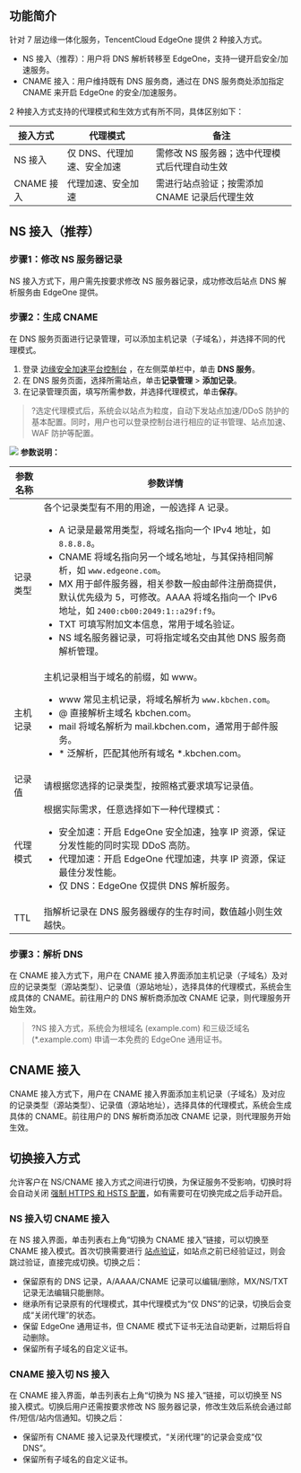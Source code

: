 ## 功能简介
针对 7 层边缘一体化服务，TencentCloud EdgeOne 提供 2 种接入方式。
- NS 接入（推荐）：用户将 DNS 解析转移至 EdgeOne，支持一键开启安全/加速服务。
- CNAME 接入：用户维持既有 DNS 服务商，通过在 DNS 服务商处添加指定 CNAME 来开启 EdgeOne 的安全/加速服务。

2 种接入方式支持的代理模式和生效方式有所不同，具体区别如下：

| 接入方式   | 代理模式                   | 备注                                          |
| ---------- | -------------------------- | --------------------------------------------- |
| NS 接入    | 仅 DNS、代理加速、安全加速 | 需修改 NS 服务器；选中代理模式后代理自动生效  |
| CNAME 接入 | 代理加速、安全加速         | 需进行站点验证；按需添加 CNAME 记录后代理生效 |



## NS 接入（推荐）
### 步骤1：修改 NS 服务器记录
NS 接入方式下，用户需先按要求修改 NS 服务器记录，成功修改后站点 DNS 解析服务由 EdgeOne 提供。

### 步骤2：生成 CNAME
在 DNS 服务页面进行记录管理，可以添加主机记录（子域名），并选择不同的代理模式。
1. 登录 [边缘安全加速平台控制台](https://console.cloud.tencent.com/teo) ，在左侧菜单栏中，单击 **DNS 服务**。
2. 在 DNS 服务页面，选择所需站点，单击**记录管理** > **添加记录**。
3. 在记录管理页面，填写所需参数，并选择代理模式，单击**保存**。
>?选定代理模式后，系统会以站点为粒度，自动下发站点加速/DDoS 防护的基本配置。同时，用户也可以登录控制台进行相应的证书管理、站点加速、WAF 防护等配置。
>
![](https://qcloudimg.tencent-cloud.cn/raw/dbac73b316137bc22f992456d2966046.png)
**参数说明：**
<table>
<thead>
<tr>
<th>参数名称</th>
<th>参数详情</th>
</tr>
</thead>
<tbody><tr>
<td>记录类型</td>
<td>各个记录类型有不用的用途，一般选择 A 记录。<ul><li>A 记录是最常用类型，将域名指向一个 IPv4 地址，如 <code>8.8.8.8</code>。</li><li>CNAME 将域名指向另一个域名地址，与其保持相同解析，如 <code>www.edgeone.com</code>。</li><li>MX 用于邮件服务器，相关参数一般由邮件注册商提供，默认优先级为 5，可修改。AAAA 将域名指向一个 IPv6 地址，如 <code>2400:cb00:2049:1::a29f:f9</code>。</li><li>TXT 可填写附加文本信息，常用于域名验证。</li><li>NS 域名服务器记录，可将指定域名交由其他 DNS 服务商解析管理。</li></ul></td>
</tr>
<tr>
<td>主机记录</td>
<td>主机记录相当于域名的前缀，如 www。<ul><li>www 常见主机记录，将域名解析为 <code>www.kbchen.com</code>。</li><li>@ 直接解析主域名 kbchen.com。</li><li>mail 将域名解析为 mail.kbchen.com，通常用于邮件服务。</li><li>* 泛解析，匹配其他所有域名 *.kbchen.com。</li></ul></td>
</tr>
<tr>
<td>记录值</td>
<td>请根据您选择的记录类型，按照格式要求填写记录值。</td>
</tr>
<tr>
<td>代理模式</td>
<td>根据实际需求，任意选择如下一种代理模式：<ul><li>安全加速：开启 EdgeOne 安全加速，独享 IP 资源，保证分发性能的同时实现 DDoS 高防。</li><li>代理加速：开启 EdgeOne 代理加速，共享 IP 资源，保证最佳分发性能。</li><li>仅 DNS：EdgeOne 仅提供 DNS 解析服务。</li></ul></td>
</tr>
<tr>
<td>TTL</td>
<td>指解析记录在 DNS 服务器缓存的生存时间，数值越小则生效越快。</td>
</tr>
</tbody></table>

### 步骤3：解析 DNS
在 CNAME 接入方式下，用户在 CNAME 接入界面添加主机记录（子域名）及对应的记录类型（源站类型）、记录值（源站地址），选择具体的代理模式，系统会生成具体的 CNAME。前往用户的 DNS 解析商添加改 CNAME 记录，则代理服务开始生效。

>?NS 接入方式，系统会为根域名 (example.com) 和三级泛域名 (*.example.com) 申请一本免费的 EdgeOne 通用证书。

## CNAME 接入
CNAME 接入方式下，用户在 CNAME 接入界面添加主机记录（子域名）及对应的记录类型（源站类型）、记录值（源站地址），选择具体的代理模式，系统会生成具体的 CNAME。前往用户的 DNS 解析商添加改 CNAME 记录，则代理服务开始生效。

## 切换接入方式
允许客户在 NS/CNAME 接入方式之间进行切换，为保证服务不受影响，切换时将会自动关闭 [强制 HTTPS 和 HSTS 配置]()，如有需要可在切换完成之后手动开启。


### NS 接入切 CNAME 接入
在 NS 接入界面，单击列表右上角“切换为 CNAME 接入”链接，可以切换至 CNAME 接入模式。首次切换需要进行 [站点验证](https://cloud.tencent.com/document/product/1552/70789)，如站点之前已经验证过，则会跳过验证，直接完成切换。切换之后：
- 保留原有的 DNS 记录，A/AAAA/CNAME 记录可以编辑/删除，MX/NS/TXT 记录无法编辑只能删除。
- 继承所有记录原有的代理模式，其中代理模式为“仅 DNS”的记录，切换后会变成“关闭代理”的状态。
- 保留 EdgeOne 通用证书，但 CNAME 模式下证书无法自动更新，过期后将自动删除。
- 保留所有子域名的自定义证书。


### CNAME 接入切 NS 接入
在 CNAME 接入界面，单击列表右上角“切换为 NS 接入”链接，可以切换至 NS 接入模式。切换后用户还需按要求修改 NS 服务器记录，修改生效后系统会通过邮件/短信/站内信通知。切换之后：
- 保留所有 CNAME 接入记录及代理模式，“关闭代理”的记录会变成“仅 DNS”。
- 保留所有子域名的自定义证书。
